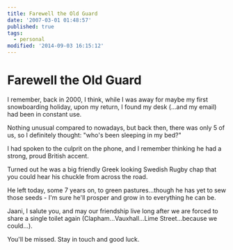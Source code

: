 ```yaml
---
title: Farewell the Old Guard
date: '2007-03-01 01:48:57'
published: true
tags:
  - personal
modified: '2014-09-03 16:15:12'
---
```

# Farewell the Old Guard

I remember, back in 2000, I think, while I was away for maybe my first snowboarding holiday, upon my return, I found my desk (...and my email) had been in constant use.

Nothing unusual compared to nowadays, but back then, there was only 5 of us, so I definitely thought: "who's been sleeping in my bed?"


<!--more-->

I had spoken to the culprit on the phone, and I remember thinking he had a strong, proud British accent.  

Turned out he was a big friendly Greek looking Swedish Rugby chap that you could hear his chuckle from across the road.

He left today, some 7 years on, to green pastures...though he has yet to sew those seeds - I'm sure he'll prosper and grow in to everything he can be.

Jaani, I salute you, and may our friendship live long after we are forced to share a single toilet again (Clapham...Vauxhall...Lime Street...because we could...).  

You'll be missed.  Stay in touch and good luck.
